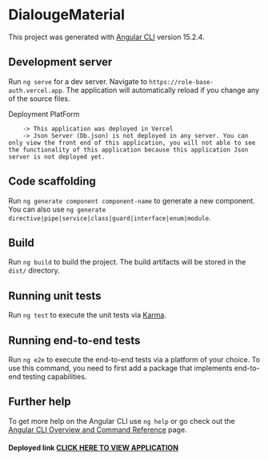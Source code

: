 # DialougeMaterial

This project was generated with [Angular CLI](https://github.com/angular/angular-cli) version 15.2.4.

## Development server

Run `ng serve` for a dev server. Navigate to `https://role-base-auth.vercel.app`. The application will automatically reload if you change any of the source files.

  Deployment PlatForm
  
        -> This application was deployed in Vercel
        -> Json Server (Db.json) is not deployed in any server. You can only view the front end of this application, you will not able to see the functionality of this application because this application Json server is not deployed yet.

## Code scaffolding

Run `ng generate component component-name` to generate a new component. You can also use `ng generate directive|pipe|service|class|guard|interface|enum|module`.

## Build

Run `ng build` to build the project. The build artifacts will be stored in the `dist/` directory.

## Running unit tests

Run `ng test` to execute the unit tests via [Karma](https://karma-runner.github.io).

## Running end-to-end tests

Run `ng e2e` to execute the end-to-end tests via a platform of your choice. To use this command, you need to first add a package that implements end-to-end testing capabilities.

## Further help

To get more help on the Angular CLI use `ng help` or go check out the [Angular CLI Overview and Command Reference](https://angular.io/cli) page.

#### Deployed link [CLICK HERE TO VIEW APPLICATION](https://role-base-auth.vercel.app)

